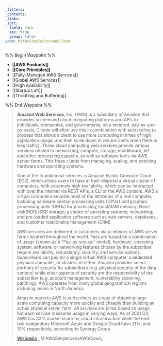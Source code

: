 ```yaml
---
_filters: 
_contexts: 
_links: 
_sort:
  field: rank
  asc: true
  group: false
icon: MiAWSSimpleIconsAWSCloud
---
```

%% Begin Waypoint %%
- **[[AWS Products]]**
- **[[Core Principles]]**
- [[Fully-Managed AWS Services]]
- [[Global AWS Services]]
- [[High Availability]]
- [[Startup Loft]]
- [[Throttling and Buffering]]

%% End Waypoint %%

> **Amazon Web Services**, Inc. (AWS) is a subsidiary of Amazon that provides on-demand cloud computing platforms and APIs to individuals, companies, and governments, on a metered, pay-as-you-go basis. Clients will often use this in combination with autoscaling (a process that allows a client to use more computing in times of high application usage, and then scale down to reduce costs when there is less traffic). These cloud computing web services provide various services related to networking, compute, storage, middleware, IoT and other processing capacity, as well as software tools via AWS server farms.  This frees clients from managing, scaling, and patching hardware and operating systems. 
>
> One of the foundational services is Amazon Elastic Compute Cloud (EC2), which allows users to have at their disposal a virtual cluster of computers, with extremely high availability, which can be interacted with over the internet via REST APIs, a CLI or the AWS console.  AWS's virtual computers emulate most of the attributes of a real computer, including hardware central processing units (CPUs) and graphics processing units (GPUs) for processing; local/RAM memory; Hard-disk(HDD)/SSD storage; a choice of operating systems; networking; and pre-loaded application software such as web servers, databases, and customer relationship management (CRM).
>
> AWS services are delivered to customers via a network of AWS server farms located throughout the world. Fees are based on a combination of usage (known as a "Pay-as-you-go" model), hardware, operating system, software, or networking features chosen by the subscriber require availability, redundancy, security, and service options. Subscribers can pay for a single virtual AWS computer, a dedicated physical computer, or clusters of either. Amazon provides select portions of security for subscribers (e.g. physical security of the data centers) while other aspects of security are the responsibility of the subscriber (e.g. account management, vulnerability scanning, patching). AWS operates from many global geographical regions including seven in North America.
>
> Amazon markets AWS to subscribers as a way of obtaining large-scale computing capacity more quickly and cheaply than building an actual physical server farm. All services are billed based on usage, but each service measures usage in varying ways. As of 2021 Q4, AWS has 33% market share for cloud infrastructure while the next two competitors Microsoft Azure and Google Cloud have 21%, and 10% respectively, according to Synergy Group.
>
> [Wikipedia](https://en.wikipedia.org/wiki/Amazon%20Web%20Services)
;;MiAWSSimpleIconsAWSCloud;;